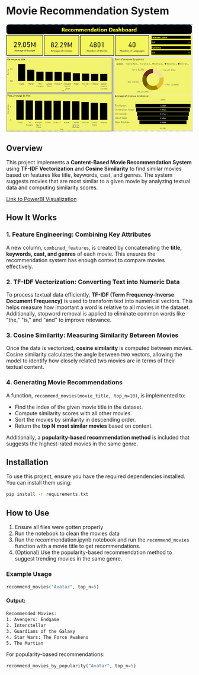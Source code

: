 # Movie Recommendation System

![Movie Recommendation](image.jpg)

## Overview
This project implements a **Content-Based Movie Recommendation System** using **TF-IDF Vectorization** and **Cosine Similarity** to find similar movies based on features like title, keywords, cast, and genres. The system suggests movies that are most similar to a given movie by analyzing textual data and computing similarity scores.


[Link to PowerBI Visualization](https://github.com/Jaycobson/movie_recommendation/tree/main/deliverables)

## How It Works

### 1. Feature Engineering: Combining Key Attributes
A new column, `combined_features`, is created by concatenating the **title, keywords, cast, and genres** of each movie. This ensures the recommendation system has enough context to compare movies effectively.

### 2. TF-IDF Vectorization: Converting Text into Numeric Data
To process textual data efficiently, **TF-IDF (Term Frequency-Inverse Document Frequency)** is used to transform text into numerical vectors. This helps measure how important a word is relative to all movies in the dataset. Additionally, stopword removal is applied to eliminate common words like "the," "is," and "and" to improve relevance.

### 3. Cosine Similarity: Measuring Similarity Between Movies
Once the data is vectorized, **cosine similarity** is computed between movies. Cosine similarity calculates the angle between two vectors, allowing the model to identify how closely related two movies are in terms of their textual content.

### 4. Generating Movie Recommendations
A function, `recommend_movies(movie_title, top_n=10)`, is implemented to:
- Find the index of the given movie title in the dataset.
- Compute similarity scores with all other movies.
- Sort the movies by similarity in descending order.
- Return the **top N most similar movies** based on content.

Additionally, a **popularity-based recommendation method** is included that suggests the highest-rated movies in the same genre.

## Installation
To use this project, ensure you have the required dependencies installed. You can install them using:
```bash
pip install -r requirements.txt
```

## How to Use
1. Ensure all files were gotten properly
2. Run the notebook to clean the movies data 
3. Run the recommendation.ipynb notebook and run the `recommend_movies` function with a movie title to get recommendations.
4. (Optional) Use the popularity-based recommendation method to suggest trending movies in the same genre.

### Example Usage
```python
recommend_movies("Avatar", top_n=5)
```
#### Output:
```
Recommended Movies:
1. Avengers: Endgame  
2. Interstellar  
3. Guardians of the Galaxy  
4. Star Wars: The Force Awakens  
5. The Martian  
```
For popularity-based recommendations:
```python
recommend_movies_by_popularity("Avatar", top_n=5)
```

